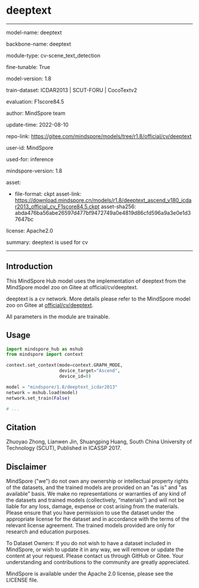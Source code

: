 # deeptext

---

model-name: deeptext

backbone-name: deeptext

module-type: cv-scene_text_detection

fine-tunable: True

model-version: 1.8

train-dataset: ICDAR2013 | SCUT-FORU | CocoTextv2

evaluation: F1score84.5

author: MindSpore team

update-time: 2022-08-10

repo-link: <https://gitee.com/mindspore/models/tree/r1.8/official/cv/deeptext>

user-id: MindSpore

used-for: inference

mindspore-version: 1.8

asset:

-
    file-format: ckpt
    asset-link: <https://download.mindspore.cn/models/r1.8/deeptext_ascend_v180_icdar2013_official_cv_F1score84.5.ckpt>
    asset-sha256: abda476ba56abe26597d477bf9472749a0e4819d86cfd596a9a3e0e1d37647bc

license: Apache2.0

summary: deeptext is used for cv

---

## Introduction

This MindSpore Hub model uses the implementation of deeptext from the MindSpore model zoo on Gitee at official/cv/deeptext.

deeptext is a cv network. More details please refer to the MindSpore model zoo on Gitee at [official/cv/deeptext](https://gitee.com/mindspore/models/blob/r1.8/official/cv/deeptext/README.md).

All parameters in the module are trainable.

## Usage

```python
import mindspore_hub as mshub
from mindspore import context

context.set_context(mode=context.GRAPH_MODE,
                    device_target="Ascend",
                    device_id=0)

model = "mindspore/1.8/deeptext_icdar2013"
network = mshub.load(model)
network.set_train(False)

# ...
```

## Citation

Zhuoyao Zhong, Lianwen Jin, Shuangping Huang, South China University of Technology (SCUT), Published in ICASSP 2017.

## Disclaimer

MindSpore ("we") do not own any ownership or intellectual property rights of the datasets, and the trained models are provided on an "as is" and "as available" basis. We make no representations or warranties of any kind of the datasets and trained models (collectively, “materials”) and will not be liable for any loss, damage, expense or cost arising from the materials. Please ensure that you have permission to use the dataset under the appropriate license for the dataset and in accordance with the terms of the relevant license agreement. The trained models provided are only for research and education purposes.

To Dataset Owners: If you do not wish to have a dataset included in MindSpore, or wish to update it in any way, we will remove or update the content at your request. Please contact us through GitHub or Gitee. Your understanding and contributions to the community are greatly appreciated.

MindSpore is available under the Apache 2.0 license, please see the LICENSE file.
